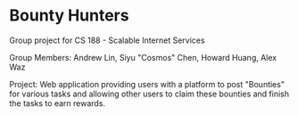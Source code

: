 # Bounty Hunters
Group project for CS 188 - Scalable Internet Services

Group Members: Andrew Lin, Siyu "Cosmos" Chen, Howard Huang, Alex Waz

Project: Web application providing users with a platform to post "Bounties" for various tasks and allowing other users to claim these bounties and finish the tasks to earn rewards.



